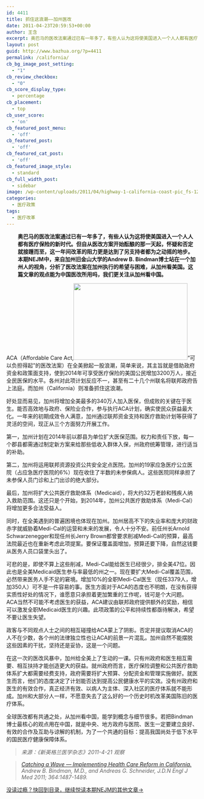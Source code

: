 ```yaml
---
id: 4411
title: 抓住这浪潮——加州医改
date: 2011-04-23T20:59:53+00:00
author: 王含
excerpt: 奥巴马的医改法案通过已有一年多了，有些人认为这将使美国进入一个人人都有医疗保险的新时代。但自从医改方案开始酝酿的那一天起，怀疑和否定就接踵而至，这一年间改革的阻力更是达到了另支持者都为之动摇的地步。本期NEJM中，来自加州旧金山大学的A. Bindman博士站在一个加州人的视角，分析了医改法案在加州执行的希望与困难，从加州看美国。这篇文章的观点能为中国医改所用吗，我们更关注从加州看中国。
layout: post
guid: http://www.bazhua.org/?p=4411
permalink: /california/
cb_bg_image_post_setting:
  - "1"
cb_review_checkbox:
  - "0"
cb_score_display_type:
  - percentage
cb_placement:
  - top
cb_user_score:
  - 'on'
cb_featured_post_menu:
  - 'off'
cb_featured_post:
  - 'off'
cb_featured_cat_post:
  - 'off'
cb_featured_image_style:
  - standard
cb_full_width_post:
  - sidebar
image: /wp-content/uploads/2011/04/highway-1-california-coast-pic_fs-125x125.jpg
categories:
  - 医疗政策
tags:
  - 医疗改革
---
```

<p style="padding-left: 30px">
  <strong>奥巴马的医改法案通过已有一年多了，有些人认为这将使美国进入一个人人都有医疗保险的新时代。但自从医改方案开始酝酿的那一天起，怀疑和否定就接踵而至，这一年间改革的阻力更是达到了另支持者都为之动摇的地步。本期NEJM</strong><strong>中，来自加州旧金山大学的Andrew B. Bindman</strong><strong>博士站在一个加州人的视角，分析了医改法案在加州执行的希望与困难，从加州看美国。这篇文章的观点能为中国医改所用吗，我们更关注从加州看中国。</strong>
</p>

<p style="padding-left: 30px">
  <strong> </strong>
</p>

ACA（Affordable Care Act,[<img class="alignright size-medium wp-image-4412" src="/wp-content/uploads/2011/04/highway-1-california-coast-pic_fs-300x202.jpg" alt="" width="300" height="202" srcset="/wp-content/uploads/2011/04/highway-1-california-coast-pic_fs-300x202.jpg 300w, /wp-content/uploads/2011/04/highway-1-california-coast-pic_fs-150x101.jpg 150w, /wp-content/uploads/2011/04/highway-1-california-coast-pic_fs.jpg 459w" sizes="(max-width: 300px) 100vw, 300px" />](/wp-content/uploads/2011/04/highway-1-california-coast-pic_fs.jpg)“可以负担得起”的医改法案）在全美掀起一股浪潮，简单来说，其主旨就是借助政府资金和政策面支持，使到2014年可享受医疗保险的美国公民增加3200万人，接近全民医保的水平。各州对此项计划反应不一，甚至有二十几个州联名将联邦政府告上法庭。而加州（California）则准备抓住这浪潮。

好处显而易见，加州将增加全美最多的340万人加入医保，但成败的关键在于医生。能否高效地与政府、保险业合作，参与执行ACA计划，确实使民众获益最大化。一年来的初期成效令人满意，加州通过联邦资金支持和医疗救助计划等获得了灵活的空间，现正从三个方面努力开展工作。

第一，加州计划在2014年前以郡县为单位扩大医保范围。权力和责任下放，每一个郡县都需通过制定新方案来给那些低收入群体入保，州政府统筹管理，进行适当的补助。

第二，加州将运用联邦资源投资公共安全定点医院。加州的19家应急医疗公立医院（占应急医疗医院的6%）现在收住了半数的未参保病人。这些医院同样承担了未参保人员门诊和上门出诊的绝大部分。

最后，加州将扩大公共医疗救助体系（Medicaid），将大约32万老龄和残疾人纳入救助范围。这还只是个开始，到2014年，加州公共医疗救助体系（Medi-Cal）将增加更多合法受益人。

同时，在全美遇到的普遍困境也体现在加州。加州居高不下的失业率和庞大的财政赤字就威胁着Medi-Cal的运营和未来的发展，令人十分不安。前任州长Arnold Schwarzenegger和现任州长Jerry Brown都曾要求削减Medi-Cal的预算，最高法院最近也在重新考虑此项提案。要保证覆盖面增加，预算还要下降，自然这钱要从医务人员口袋里头出了。

可悲的是，即使不算上这些削减，Medi-Cal能给医生已经很少，排全美47位。因此也是全美Medicaid医生参与率最低的州之一。现在要扩大Medi-Cal覆盖范围，必然带来医务人手不足的窘境。增加10%的全职Medi-Cal医生（现任3379人，增加350人）可不是一件容易的事。医生方面对于ACA的态度也不明朗，在没有获得实质性好处的情况下，谁愿意只承担着更加繁重的工作呢，钱可是个大问题。ACA当然不可能不考虑医生的获益，ACA建议由联邦政府提供额外的奖励，相信可以激发全职Medicaid医生的兴趣。此项政策的公平和持续性都亟待解决，希望不要让医生失望。

政客与不同观点人士之间的相互碰撞给ACA蒙上了阴影。否定并提议取消ACA的人不在少数，各个州的法律独立性也让ACA的前景一片混乱。加州自然不能摆脱这些因素的干扰，坚持还是妥协，这是一个问题。

在这一次的医改风暴中，加州给全美上了生动的一课。只有州政府和医生相互需要、相互扶持才能创造更大的获益。就州政府而言，医疗保险调整和公共医疗救助体系扩大都需要经费支持，政府需要将扩大预算、分配资金和管理实施做好。就医生而言，他们的态度决定了计划能否达到提高公民健康水平的实效。没有州政府和医生的有效合作，真正经济有效、以病人为主体、深入社区的医疗体系就不能形成。加州和大部分人一样，不愿意失去了这么好的一个历史时机改革美国陈旧的医疗体系。

全球医改都有共通之处，从加州看中国，能学到概念与细节很多。若把Bindman博士最核心的观点用在中国，就是中央、地方政府与医院、医生一定要建立良好、有效的合作及互助与谅解的机制，为了一个共通的目标：提高我国尚处于低下水平的国民医疗健康保障体系。

> _来源：《新英格兰医学杂志》2011-4-21 观察_
  
> <a href="http://www.nejm.org/doi/full/10.1056/NEJMp1014109" target="_self"><em>Catching a Wave — Implementing Health Care Reform in California.</em></a> _Andrew B. Bindman, M.D., and Andreas G. Schneider, J.D.N Engl J Med 2011; 364:1487-1489._

[没读过瘾？快回到目录，继续悦读本期NEJM的其他文章→](http://www.bazhua.org/2011/04/21.html)
